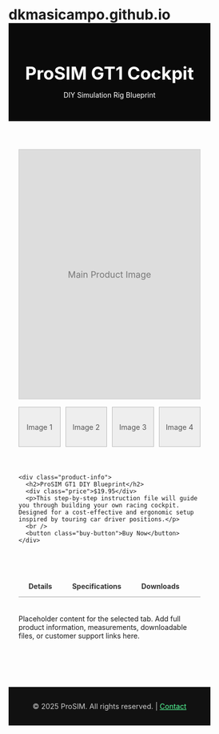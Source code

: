 # dkmasicampo.github.io

<html lang="en">
<head>
  <meta charset="UTF-8" />
  <meta name="viewport" content="width=device-width, initial-scale=1" />
  <title>Product Showcase</title>
  <style>
    * {
      box-sizing: border-box;
      margin: 0;
      padding: 0;
    }

    body {
      font-family: "Segoe UI", sans-serif;
      background-color: #f8f9fa;
      color: #111;
    }

    header {
      background-color: #0a0a0a;
      color: white;
      padding: 30px 20px;
      text-align: center;
    }

    header h1 {
      font-size: 2.2rem;
      margin-bottom: 10px;
    }

    .container {
      max-width: 1200px;
      margin: 40px auto;
      padding: 0 20px;
      display: flex;
      flex-wrap: wrap;
      gap: 40px;
    }

    .gallery {
      flex: 1 1 500px;
    }

    .main-image {
      width: 100%;
      height: 500px;
      background-color: #ddd;
      display: flex;
      align-items: center;
      justify-content: center;
      font-size: 1.1rem;
      color: #777;
      border: 1px solid #ccc;
      margin-bottom: 15px;
    }

    .thumbnail-row {
      display: flex;
      gap: 10px;
    }

    .thumbnail {
      flex: 1;
      height: 80px;
      background-color: #eee;
      border: 1px solid #bbb;
      display: flex;
      align-items: center;
      justify-content: center;
      font-size: 0.9rem;
      color: #555;
    }

    .product-info {
      flex: 1 1 500px;
    }

    .product-info h2 {
      font-size: 1.8rem;
      margin-bottom: 10px;
    }

    .price {
      font-size: 1.3rem;
      color: #00b386;
      margin-bottom: 25px;
    }

    .buy-button {
      background-color: #00b386;
      color: white;
      font-size: 1rem;
      padding: 12px 28px;
      border: none;
      border-radius: 4px;
      cursor: pointer;
      transition: background 0.3s ease;
    }

    .buy-button:hover {
      background-color: #009973;
    }

    .tabs {
      margin-top: 50px;
      padding: 0 20px;
      max-width: 1200px;
      margin-left: auto;
      margin-right: auto;
    }

    .tab-header {
      display: flex;
      border-bottom: 2px solid #ccc;
    }

    .tab-header div {
      padding: 12px 20px;
      cursor: pointer;
      font-weight: bold;
      color: #333;
    }

    .tab-header div:hover {
      background-color: #eee;
    }

    .tab-content {
      padding: 20px 0;
    }

    footer {
      margin-top: 60px;
      background-color: #111;
      color: #ccc;
      text-align: center;
      padding: 30px 10px;
      font-size: 0.9rem;
    }

    @media (max-width: 768px) {
      .container {
        flex-direction: column;
        gap: 20px;
      }

      .main-image {
        height: 300px;
      }

      .thumbnail {
        height: 60px;
      }

      .product-info h2 {
        font-size: 1.5rem;
      }
    }
  </style>
</head>
<body>

  <header>
    <h1>ProSIM GT1 Cockpit</h1>
    <p>DIY Simulation Rig Blueprint</p>
  </header>

  <div class="container">
    <div class="gallery">
      <div class="main-image">Main Product Image</div>
      <div class="thumbnail-row">
        <div class="thumbnail">Image 1</div>
        <div class="thumbnail">Image 2</div>
        <div class="thumbnail">Image 3</div>
        <div class="thumbnail">Image 4</div>
      </div>
    </div>

    <div class="product-info">
      <h2>ProSIM GT1 DIY Blueprint</h2>
      <div class="price">$19.95</div>
      <p>This step-by-step instruction file will guide you through building your own racing cockpit. Designed for a cost-effective and ergonomic setup inspired by touring car driver positions.</p>
      <br />
      <button class="buy-button">Buy Now</button>
    </div>
  </div>

  <div class="tabs">
    <div class="tab-header">
      <div>Details</div>
      <div>Specifications</div>
      <div>Downloads</div>
    </div>
    <div class="tab-content">
      <p>Placeholder content for the selected tab. Add full product information, measurements, downloadable files, or customer support links here.</p>
    </div>
  </div>

  <footer>
    &copy; 2025 ProSIM. All rights reserved. | <a href="#" style="color:#55ff99;">Contact</a>
  </footer>

</body>
</html>
